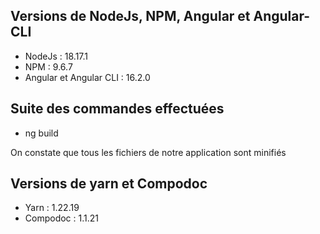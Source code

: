 [//]: # (# TaskManager)

[//]: # ()
[//]: # (This project was generated with [Angular CLI]&#40;https://github.com/angular/angular-cli&#41; version 16.2.0.)

[//]: # ()
[//]: # (## Development server)

[//]: # ()
[//]: # (Run `ng serve` for a dev server. Navigate to `http://localhost:4200/`. The application will automatically reload if you change any of the source files.)

[//]: # ()
[//]: # (## Code scaffolding)

[//]: # ()
[//]: # (Run `ng generate component component-name` to generate a new component. You can also use `ng generate directive|pipe|service|class|guard|interface|enum|module`.)

[//]: # ()
[//]: # (## Build)

[//]: # ()
[//]: # (Run `ng build` to build the project. The build artifacts will be stored in the `dist/` directory.)

[//]: # ()
[//]: # (## Running unit tests)

[//]: # ()
[//]: # (Run `ng test` to execute the unit tests via [Karma]&#40;https://karma-runner.github.io&#41;.)

[//]: # ()
[//]: # (## Running end-to-end tests)

[//]: # ()
[//]: # (Run `ng e2e` to execute the end-to-end tests via a platform of your choice. To use this command, you need to first add a package that implements end-to-end testing capabilities.)

[//]: # ()
[//]: # (## Further help)

[//]: # ()
[//]: # (To get more help on the Angular CLI use `ng help` or go check out the [Angular CLI Overview and Command Reference]&#40;https://angular.io/cli&#41; page.)


## Versions de NodeJs, NPM, Angular et Angular-CLI

- NodeJs : 18.17.1
- NPM : 9.6.7
- Angular et Angular CLI : 16.2.0

## Suite des commandes effectuées

- ng build 

On constate que tous les fichiers de notre application sont minifiés

## Versions de yarn et Compodoc

- Yarn : 1.22.19
- Compodoc : 1.1.21
